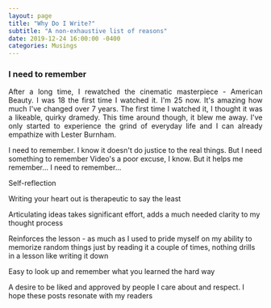 ```yaml
---
layout: page
title: "Why Do I Write?"
subtitle: "A non-exhaustive list of reasons"
date: 2019-12-24 16:00:00 -0400
categories: Musings
---
```


<p align="justify"></p>
<p align="justify"></p>
<p align="justify"></p>

### I need to remember
<p align="justify"> After a long time, I rewatched the cinematic masterpiece - American Beauty. I was 18 the first time I watched it. I'm 25 now. It's amazing how much I've changed over 7 years. The first time I watched it, I thought it was a likeable, quirky dramedy. This time around though, it blew me away. I've only started to experience the grind of everyday life and I can already empathize with Lester Burnham.     </p>


I need to remember. I know it doesn't do justice to the real things. But I need something to remember
Video's a poor excuse, I know. But it helps me remember... I need to remember...

Self-reflection

Writing your heart out is therapeutic to say the least

Articulating ideas takes significant effort, adds a much needed clarity to my thought process

Reinforces the lesson - as much as I used to pride myself on my ability to memorize random things just by reading it a couple of times, nothing drills in a lesson like writing it down
 
Easy to look up and remember what you learned the hard way

A desire to be liked and approved by people I care about and respect. I hope these posts resonate with my readers
   